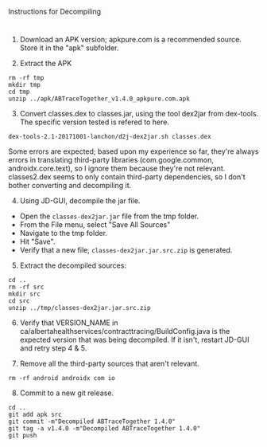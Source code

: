 Instructions for Decompiling
#

1. Download an APK version; apkpure.com is a recommended source.  Store it in the "apk" subfolder.

2. Extract the APK

```
rm -rf tmp
mkdir tmp
cd tmp
unzip ../apk/ABTraceTogether_v1.4.0_apkpure.com.apk
```

3. Convert classes.dex to classes.jar, using the tool dex2jar from dex-tools.  The specific version tested is refered to here.

```
dex-tools-2.1-20171001-lanchon/d2j-dex2jar.sh classes.dex
```

Some errors are expected; based upon my experience so far, they're always errors in translating third-party libraries (com.google.common, androidx.core.text), so I ignore them because they're not relevant.  classes2.dex seems to only contain third-party dependencies, so I don't bother converting and decompiling it.

4. Using JD-GUI, decompile the jar file.

- Open the `classes-dex2jar.jar` file from the tmp folder.
- From the File menu, select "Save All Sources"
- Navigate to the tmp folder.
- Hit "Save".
- Verify that a new file, `classes-dex2jar.jar.src.zip` is generated.

5. Extract the decompiled sources:

```
cd ..
rm -rf src
mkdir src
cd src
unzip ../tmp/classes-dex2jar.jar.src.zip
```

6. Verify that VERSION_NAME in ca/albertahealthservices/contracttracing/BuildConfig.java is the expected version that was being decompiled.  If it isn't, restart JD-GUI and retry step 4 & 5.

7. Remove all the third-party sources that aren't relevant.

```
rm -rf android androidx com io
```

8. Commit to a new git release.

```
cd ..
git add apk src
git commit -m"Decompiled ABTraceTogether 1.4.0"
git tag -a v1.4.0 -m"Decompiled ABTraceTogether 1.4.0"
git push
```
